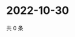 # 2022-10-30

共 0 条

<!-- BEGIN WEIBO -->
<!-- 最后更新时间 Sun Oct 30 2022 01:18:09 GMT+0800 (China Standard Time) -->

<!-- END WEIBO -->
